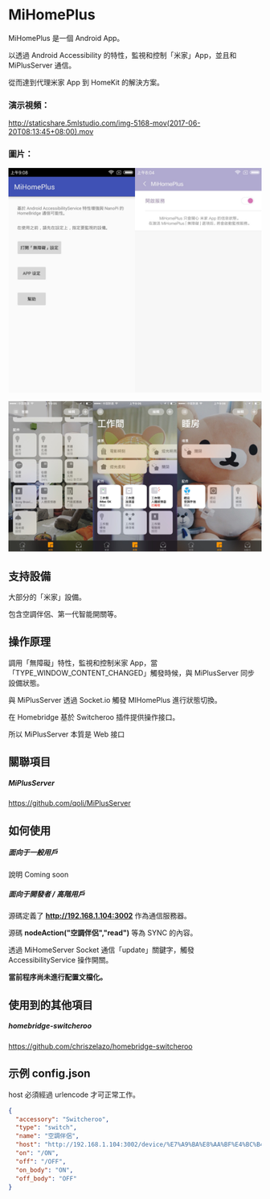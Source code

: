 # MiHomePlus

MiHomePlus 是一個 Android App。

以透過 Android Accessibility 的特性，監視和控制「米家」App，並且和 MiPlusServer 通信。

從而達到代理米家 App 到 HomeKit 的解決方案。

### 演示視頻：

http://staticshare.5mlstudio.com/img-5168-mov(2017-06-20T08:13:45+08:00).mov

### 圖片：

![FullSizeRender 2](./README/IMG_5185.JPG)

![FullSizeRender 2](./README/IMG_5182.JPG)



## 支持設備

大部分的「米家」設備。

包含空調伴侶、第一代智能開關等。



## 操作原理

調用「無障礙」特性，監視和控制米家 App，當「TYPE_WINDOW_CONTENT_CHANGED」觸發時候，與 MiPlusServer 同步設備狀態。

與 MiPlusServer 透過 Socket.io 觸發 MIHomePlus 進行狀態切換。

在 Homebridge 基於 Switcheroo 插件提供操作接口。

所以 MiPlusServer 本質是 Web 接口



## 關聯項目

##### MiPlusServer

https://github.com/qoli/MiPlusServer



## 如何使用

##### 面向于一般用戶

說明 Coming soon



##### 面向于開發者 / 高階用戶

源碼定義了 **http://192.168.1.104:3002** 作為通信服務器。

源碼 **nodeAction("空調伴侶","read")** 等為 SYNC 的內容。

透過 MiHomeServer Socket 通信「update」關鍵字，觸發 AccessibilityService 操作開關。



**當前程序尚未進行配置文檔化。**



## 使用到的其他項目

##### homebridge-switcheroo

https://github.com/chriszelazo/homebridge-switcheroo



## 示例 config.json

host 必須經過 urlencode 才可正常工作。

```json
{
  "accessory": "Switcheroo",
  "type": "switch",
  "name": "空調伴侶",
  "host": "http://192.168.1.104:3002/device/%E7%A9%BA%E8%AA%BF%E4%BC%B4%E4%BE%B6",
  "on": "/ON",
  "off": "/OFF",
  "on_body": "ON",
  "off_body": "OFF"
}
```